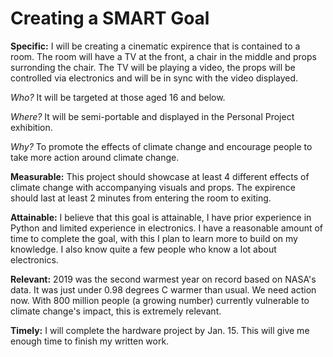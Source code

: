 # Creating a SMART Goal

**Specific:** I will be creating a cinematic expirence that is contained to a room. The room will have a TV at the front, a chair in the middle and props surronding the chair. The TV will be playing a video, the props will be controlled via electronics and will be in sync with the video displayed. 

_Who?_ It will be targeted at those aged 16 and below. 

_Where?_ It will be semi-portable and displayed in the Personal Project exhibition.

_Why?_ To promote the effects of climate change and encourage people to take more action around climate change.

**Measurable:** This project should showcase at least 4 different effects of climate change with accompanying visuals and props. The expirence should last at least 2 minutes from entering the room to exiting. 

**Attainable:** I believe that this goal is attainable, I have prior experience in Python and limited experience in electronics. I have a reasonable amount of time to complete the goal, with this I plan to learn more to build on my knowledge. I also know quite a few people who know a lot about electronics.

**Relevant:** 2019 was the second warmest year on record based on NASA's data. It was just under 0.98 degrees C warmer than usual. We need action now. With 800 million people (a growing number) currently vulnerable to climate change's impact, this is extremely relevant.

**Timely:** I will complete the hardware project by Jan. 15. This will give me enough time to finish my written work.
